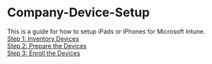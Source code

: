 # Company-Device-Setup
This is a guide for how to setup iPads or iPhones for Microsoft Intune. <BR>
[Step 1: Inventory Devices](https://github.com/HarperGraves/Company-Device-Setup/blob/main/Step%201%3A%20Inventory%20Devices.md) <BR> 
[Step 2: Prepare the Devices](https://github.com/HarperGraves/Company-Device-Setup/blob/main/Step%202%3A%20Prepare%20the%20Devices.md) <BR>
[Step 3: Enroll the Devices](https://github.com/HarperGraves/Company-Device-Setup/blob/main/Step%203%3A%20Enroll%20the%20Device.md) <BR>
